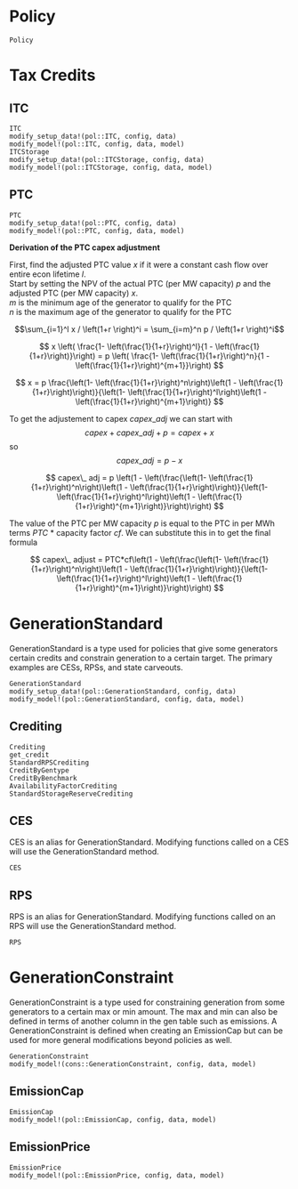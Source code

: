 Policy
======

```@docs
Policy
```

# Tax Credits 

## ITC
```@docs
ITC
modify_setup_data!(pol::ITC, config, data)
modify_model!(pol::ITC, config, data, model)
ITCStorage
modify_setup_data!(pol::ITCStorage, config, data)
modify_model!(pol::ITCStorage, config, data, model)
```

## PTC
```@docs
PTC
modify_setup_data!(pol::PTC, config, data)
modify_model!(pol::PTC, config, data, model)
```

**Derivation of the PTC capex adjustment**

First, find the adjusted PTC value $x$ if it were a constant cash flow over entire econ lifetime $l$. \
Start by setting the NPV of the actual PTC (per MW capacity) $p$ and the adjusted PTC (per MW capacity) $x$. \
$m$ is the minimum age of the generator to qualify for the PTC \
$n$ is the maximum age of the generator to qualify for the PTC 

$$\sum_{i=1}^l x / \left(1+r \right)^i = \sum_{i=m}^n p / \left(1+r \right)^i$$

$$ x \left( \frac{1- \left(\frac{1}{1+r}\right)^l}{1 - \left(\frac{1}{1+r}\right)}\right) = p \left( \frac{1- \left(\frac{1}{1+r}\right)^n}{1 - \left(\frac{1}{1+r}\right)^{m+1}}\right) $$

$$ x = p \frac{\left(1- \left(\frac{1}{1+r}\right)^n\right)\left(1 - \left(\frac{1}{1+r}\right)\right)}{\left(1- \left(\frac{1}{1+r}\right)^l\right)\left(1 - \left(\frac{1}{1+r}\right)^{m+1}\right)} $$

To get the adjustement to capex $capex\_ adj$ we can start with  $$ capex + capex\_ adj + p = capex + x $$  so $$ capex\_ adj = p - x $$

$$ capex\_ adj = p \left(1 - \left(\frac{\left(1- \left(\frac{1}{1+r}\right)^n\right)\left(1 - \left(\frac{1}{1+r}\right)\right)}{\left(1- \left(\frac{1}{1+r}\right)^l\right)\left(1 - \left(\frac{1}{1+r}\right)^{m+1}\right)}\right)\right) $$

The value of the PTC per MW capacity $p$ is equal to the PTC in per MWh terms $PTC$ * capacity factor $cf$. We can substitute this in to get the final formula

$$ capex\_ adjust = PTC*cf\left(1 - \left(\frac{\left(1- \left(\frac{1}{1+r}\right)^n\right)\left(1 - \left(\frac{1}{1+r}\right)\right)}{\left(1- \left(\frac{1}{1+r}\right)^l\right)\left(1 - \left(\frac{1}{1+r}\right)^{m+1}\right)}\right)\right) $$


# GenerationStandard
GenerationStandard is a type used for policies that give some generators certain credits and constrain generation to a certain target. The primary examples are CESs, RPSs, and state carveouts. 
```@docs
GenerationStandard
modify_setup_data!(pol::GenerationStandard, config, data)
modify_model!(pol::GenerationStandard, config, data, model)
```

## Crediting
```@docs
Crediting
get_credit
StandardRPSCrediting
CreditByGentype
CreditByBenchmark
AvailabilityFactorCrediting
StandardStorageReserveCrediting
```

## CES
CES is an alias for GenerationStandard. Modifying functions called on a CES will use the GenerationStandard method. 
```@docs
CES
```

## RPS 
RPS is an alias for GenerationStandard. Modifying functions called on an RPS will use the GenerationStandard method.
```@docs
RPS
```

# GenerationConstraint
GenerationConstraint is a type used for constraining generation from some generators to a certain max or min amount. The max and min can also be defined in terms of another column in the gen table such as emissions. A GenerationConstraint is defined when creating an EmissionCap but can be used for more general modifications beyond policies as well. 
```@docs
GenerationConstraint
modify_model!(cons::GenerationConstraint, config, data, model)
```

## EmissionCap
```@docs
EmissionCap
modify_model!(pol::EmissionCap, config, data, model)
```

## EmissionPrice
```@docs
EmissionPrice
modify_model!(pol::EmissionPrice, config, data, model)
```
